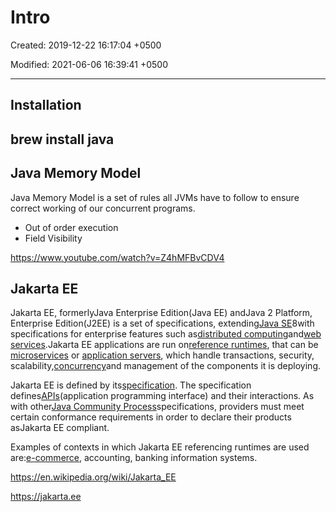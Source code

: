 # Intro

Created: 2019-12-22 16:17:04 +0500

Modified: 2021-06-06 16:39:41 +0500

---

## Installation

## brew install java

## Java Memory Model

Java Memory Model is a set of rules all JVMs have to follow to ensure correct working of our concurrent programs.

- Out of order execution
- Field Visibility

<https://www.youtube.com/watch?v=Z4hMFBvCDV4>

## Jakarta EE

Jakarta EE, formerlyJava Enterprise Edition(Java EE) andJava 2 Platform, Enterprise Edition(J2EE) is a set of specifications, extending[Java SE](https://en.wikipedia.org/wiki/Java_SE)8with specifications for enterprise features such as[distributed computing](https://en.wikipedia.org/wiki/Distributed_computing)and[web services](https://en.wikipedia.org/wiki/Web_service).Jakarta EE applications are run on[reference runtimes](https://en.wikipedia.org/w/index.php?title=Reference_runtime&action=edit&redlink=1), that can be [microservices](https://en.wikipedia.org/wiki/Microservices) or [application servers](https://en.wikipedia.org/wiki/Application_server), which handle transactions, security, scalability,[concurrency](https://en.wikipedia.org/wiki/Concurrency_(computer_science))and management of the components it is deploying.

Jakarta EE is defined by its[specification](https://en.wikipedia.org/wiki/Program_specification). The specification defines[APIs](https://en.wikipedia.org/wiki/Application_programming_interface)(application programming interface) and their interactions. As with other[Java Community Process](https://en.wikipedia.org/wiki/Java_Community_Process)specifications, providers must meet certain conformance requirements in order to declare their products asJakarta EE compliant.

Examples of contexts in which Jakarta EE referencing runtimes are used are:[e-commerce](https://en.wikipedia.org/wiki/E-commerce), accounting, banking information systems.

<https://en.wikipedia.org/wiki/Jakarta_EE>

<https://jakarta.ee>
